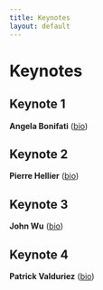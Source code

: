 ```yaml
---
title: Keynotes
layout: default
---
```


# Keynotes

## Keynote 1


**Angela Bonifati** ([bio](https://perso.liris.cnrs.fr/angela.bonifati/index.shtml))

## Keynote 2

**Pierre Hellier** ([bio](https://people.irisa.fr/Pierre.Hellier/))

## Keynote 3

**John Wu** ([bio](https://profiles.lbl.gov/20161-john-wu/))

## Keynote 4

**Patrick Valduriez** ([bio](https://www-sop.inria.fr/members/Patrick.Valduriez/))

